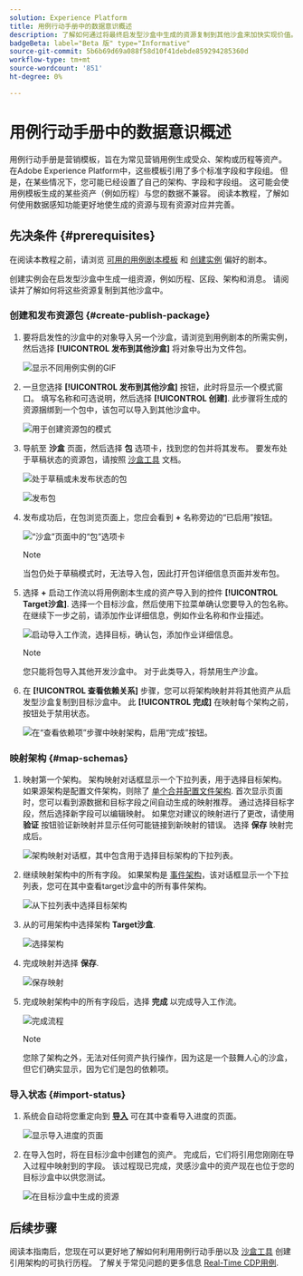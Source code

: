 ```yaml
---
solution: Experience Platform
title: 用例行动手册中的数据意识概述
description: 了解如何通过将最终启发型沙盒中生成的资源复制到其他沙盒来加快实现价值。
badgeBeta: label="Beta 版" type="Informative"
source-git-commit: 5b6b69d69a088f58d10f41debde859294285360d
workflow-type: tm+mt
source-wordcount: '851'
ht-degree: 0%

---
```



# 用例行动手册中的数据意识概述

用例行动手册是营销模板，旨在为常见营销用例生成受众、架构或历程等资产。 在Adobe Experience Platform中，这些模板引用了多个标准字段和字段组。 但是，在某些情况下，您可能已经设置了自己的架构、字段和字段组。 这可能会使用例模板生成的某些资产（例如历程）与您的数据不兼容。 阅读本教程，了解如何使用数据感知功能更好地使生成的资源与现有资源对应并完善。

## 先决条件 {#prerequisites}

在阅读本教程之前，请浏览 [可用的用例剧本模板](/help/use-case-playbooks/playbooks/discover.md#search-and-filter) 和 [创建实例](/help/use-case-playbooks/playbooks/create-share-reuse.md) 偏好的剧本。

创建实例会在启发型沙盒中生成一组资源，例如历程、区段、架构和消息。 请阅读并了解如何将这些资源复制到其他沙盒中。

### 创建和发布资源包 {#create-publish-package}

1. 要将启发性的沙盒中的对象导入另一个沙盒，请浏览到用例剧本的所需实例，然后选择 **[!UICONTROL 发布到其他沙盒]** 将对象导出为文件包。

   ![显示不同用例实例的GIF](/help/use-case-playbooks/assets/playbooks/data-awareness/browse-to-existing-instances-of-playbook.gif)

2. 一旦您选择 **[!UICONTROL 发布到其他沙盒]** 按钮，此时将显示一个模式窗口。 填写名称和可选说明，然后选择 **[!UICONTROL 创建]**. 此步骤将生成的资源捆绑到一个包中，该包可以导入到其他沙盒中。

   ![用于创建资源包的模式](/help/use-case-playbooks/assets/playbooks/data-awareness/create-package-modal.png)

3. 导航至 **沙盒** 页面，然后选择 **包** 选项卡，找到您的包并将其发布。 要发布处于草稿状态的资源包，请按照 [沙盒工具](/help/sandboxes/ui/sandbox-tooling.md#add-an-object-to-an-existing-package-and-publish) 文档。

   ![处于草稿或未发布状态的包](/help/use-case-playbooks/assets/playbooks/data-awareness/draft-mode.png)

   ![发布包](/help/use-case-playbooks/assets/playbooks/data-awareness/publish-draft.png)

4. 发布成功后，在包浏览页面上，您应会看到 **+** 名称旁边的“已启用”按钮。

   ![“沙盒”页面中的“包”选项卡](/help/use-case-playbooks/assets/playbooks/data-awareness/packages.png)

   >[!NOTE]
   >
   > 当包仍处于草稿模式时，无法导入包，因此打开包详细信息页面并发布包。

5. 选择 **+** 启动工作流以将用例剧本生成的资产导入到的控件 **[!UICONTROL Target沙盒]**. 选择一个目标沙盒，然后使用下拉菜单确认您要导入的包名称。 在继续下一步之前，请添加作业详细信息，例如作业名称和作业描述。

   ![启动导入工作流，选择目标，确认包，添加作业详细信息。](/help/use-case-playbooks/assets/playbooks/data-awareness/import-package-import-settings.png)

   >[!NOTE]
   >
   > 您只能将包导入其他开发沙盒中。 对于此类导入，将禁用生产沙盒。

6. 在 **[!UICONTROL 查看依赖关系]** 步骤，您可以将架构映射并将其他资产从启发型沙盒复制到目标沙盒中。 此 **[!UICONTROL 完成]** 在映射每个架构之前，按钮处于禁用状态。

   ![在“查看依赖项”步骤中映射架构，启用“完成”按钮。](/help/use-case-playbooks/assets/playbooks/data-awareness/import-package-view-dependencies.png)

### 映射架构 {#map-schemas}

1. 映射第一个架构。 架构映射对话框显示一个下拉列表，用于选择目标架构。 如果源架构是配置文件架构，则除了 [单个合并配置文件架构](/help/xdm/classes/individual-profile.md). 首次显示页面时，您可以看到源数据和目标字段之间自动生成的映射推荐。 通过选择目标字段，然后选择新字段可以编辑映射。 如果您对建议的映射进行了更改，请使用 **验证** 按钮验证新映射并显示任何可能链接到新映射的错误。 选择 **保存** 映射完成后。

   ![架构映射对话框，其中包含用于选择目标架构的下拉列表。](/help/use-case-playbooks/assets/playbooks/data-awareness/map-to-existing-fields.png)

2. 继续映射架构中的所有字段。 如果架构是 [事件架构](/help/xdm/classes/experienceevent.md)，该对话框显示一个下拉列表，您可在其中查看target沙盒中的所有事件架构。

   ![从下拉列表中选择目标架构](/help/use-case-playbooks/assets/playbooks/data-awareness/map-to-event-schema.png)

3. 从的可用架构中选择架构 **Target沙盒**.

   ![选择架构](/help/use-case-playbooks/assets/playbooks/data-awareness/map-to-available-schemas.png)

4. 完成映射并选择 **保存**.

   ![保存映射](/help/use-case-playbooks/assets/playbooks/data-awareness/map-to-existing-modal.png)

5. 完成映射架构中的所有字段后，选择 **完成** 以完成导入工作流。

   ![完成流程](/help/use-case-playbooks/assets/playbooks/data-awareness/complete-flow.png)

   >[!NOTE]
   >
   > 您除了架构之外，无法对任何资产执行操作，因为这是一个鼓舞人心的沙盒，但它们确实显示，因为它们是包的依赖项。

### 导入状态 {#import-status}

1. 系统会自动将您重定向到 [**导入**](/help/sandboxes/ui/sandbox-tooling.md#view-import-details) 可在其中查看导入进度的页面。

   ![显示导入进度的页面](/help/use-case-playbooks/assets/playbooks/data-awareness/import-progress.png)

2. 在导入包时，将在目标沙盒中创建包的资产。 完成后，它们将引用您刚刚在导入过程中映射到的字段。 该过程现已完成，灵感沙盒中的资产现在也位于您的目标沙盒中以供您测试。

   ![在目标沙盒中生成的资源](/help/use-case-playbooks/assets/playbooks/data-awareness/packages.png)

## 后续步骤

阅读本指南后，您现在可以更好地了解如何利用用例行动手册以及 [沙盒工具](/help/sandboxes/ui/sandbox-tooling.md#monitor-import-jobs-and-view-import-objects-details) 创建引用架构的可执行历程。 了解关于常见问题的更多信息 [Real-Time CDP用例](/help/rtcdp/use-case-guides/intelligent-re-engagement/intelligent-re-engagement.md).